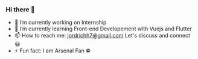 ### Hi there 👋
- 🔭 I’m currently working on Internship 
- 🌱 I’m currently learning Front-end Developement with Vuejs and Flutter
- 📫 How to reach me: jordrichh7@gmail.com Let's discuss and connect 😃
- ⚡ Fun fact: I am Arsenal Fan ⚽

